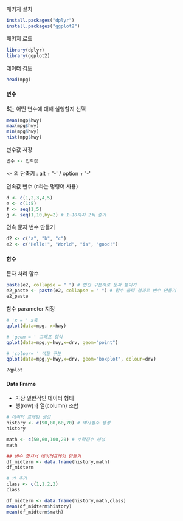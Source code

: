 


패키지 설치
```R
install.packages("dplyr")
install.packages("ggplot2")
```
패키지 로드
```R
library(dplyr)
library(ggplot2)
```
데이터 검토
```R
head(mpg)
```

#### 변수
$는 어떤 변수에 대해 실행할지 선택
```R
mean(mgp$hwy)
max(mpg$hwy)
min(mpg$hwy)
hist(mpg$hwy)
```

변수값 저장
```R
변수 <- 입력값
```
<- 의 단축키 : alt + '-' / option + '-'

연속값 변수 (c라는 명령어 사용)
```R
d <- c(1,2,3,4,5)
e <- c(1:5)
f <- seq(1,5)
g <- seq(1,10,by=2) # 1~10까지 2씩 증가
```

연속 문자 변수 만들기
```R
d2 <- c("a", "b", "c")
e2 <- c("Hello!", "World", "is", "good!")
```

#### 함수
문자 처리 함수
```R
paste(e2, collapse = " ") # 빈칸 구분자로 문자 붙이기
e2_paste <- paste(e2, collapse = " ") # 함수 출력 결과로 변수 만들기
e2_paste
```
함수 parameter 지정
```R
# 'x = ' x축
qplot(data=mpg, x=hwy)

# 'geom = ' 그래프 형식
qplot(data=mpg,y=hwy,x=drv, geom="point")

# 'colour= ' 색깔 구분
qplot(data=mpg,y=hwy,x=drv, geom="boxplot", colour=drv)

?qplot
```

#### Data Frame
- 가장 일반적인 데이터 형태
- 행(row)과 열(column) 조합
```R
# 데이터 프레임 생성
history <- c(90,80,60,70) # 역사점수 생성
history

math <- c(50,60,100,20) # 수학점수 생성
math

## 변수 합쳐서 데이터프레임 만들기
df_midterm <- data.frame(history,math)
df_midterm

# 반 추가
class <- c(1,1,2,2)
class

df_midterm <- data.frame(history,math,class)
mean(df_midterm$history)
mean(df_midterm$math)
```

```R

```

```R

```

```R

```

```R

```

```R

```

```R

```

```R

```

```R

```

```R

```

```R

```

```R

```

```R

```